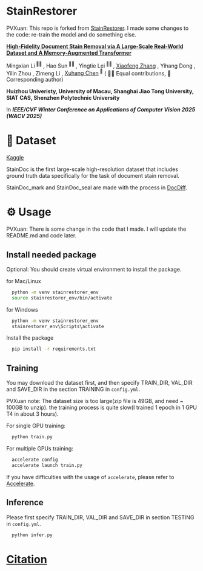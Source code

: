 # StainRestorer

PVXuan: This repo is forked from [StainRestorer](https://github.com/CXH-Research/StainRestorer). I made some changes to the code: re-train the model and do something else.

[**High-Fidelity Document Stain Removal via A Large-Scale Real-World Dataset and A Memory-Augmented Transformer**](https://arxiv.org/abs/2410.22922)

<div>
<span class="author-block">
  Mingxian Li<sup> 👨‍💻‍ </sup>
</span>,
  <span class="author-block">
    Hao Sun<sup> 👨‍💻‍ </sup>
  </span>,
  <span class="author-block">
    Yingtie Lei<sup> 👨‍💻‍ </sup>
  </span>,
  <span class="author-block">
    <a href='https://zhangbaijin.github.io/'>Xiaofeng Zhang</a>
  </span>,
  <span class="author-block">
    Yihang Dong
  </span>,
  <span class="author-block">
    Yilin Zhou
  </span>,
  <span class="author-block">
    Zimeng Li
  </span>,
  <span class="author-block">
  <a href='https://cxh.netlify.app/'>Xuhang Chen</a><sup> 📮</sup>
</span>
  ( 👨‍💻‍ Equal contributions, 📮 Corresponding author)
</div>

<b>Huizhou Univeristy, University of Macau, Shanghai Jiao Tong University, SIAT CAS, Shenzhen Polytechnic University</b>

In <b>_IEEE/CVF Winter Conference on Applications of Computer Vision 2025 (WACV 2025)_</b>

# 🔮 Dataset

[Kaggle](https://www.kaggle.com/datasets/xuhangc/wacv2025-staindoc)

StainDoc is the first large-scale high-resolution dataset that includes ground truth data specifically for the task of document stain removal.

StainDoc_mark and StainDoc_seal are made with the process in [DocDiff](https://github.com/Royalvice/DocDiff).

# ⚙️ Usage
PVXuan: There is some change in the code that I made. I will update the README.md and code later.

## Install needed package 

Optional: You should create virtual environment to install the package.

for Mac/Linux
```bash
  python -m venv stainrestorer_env
  source stainrestorer_env/bin/activate

```
for Windows
```bash
  python -m venv stainrestorer_env
  stainrestorer_env\Scripts\activate
```

Install the package
```bash
  pip install -r requirements.txt
```

## Training
You may download the dataset first, and then specify TRAIN_DIR, VAL_DIR and SAVE_DIR in the section TRAINING in `config.yml`.

PVXuan note: The dataset size is too large(zip file is 49GB, and need ~ 100GB to unzip). 
the training process is quite slow(I trained 1 epoch in 1 GPU T4 in about 3 hours).

For single GPU training:
```bash
  python train.py
```
For multiple GPUs training:
```bash
  accelerate config
  accelerate launch train.py
```
If you have difficulties with the usage of `accelerate`, please refer to <a href="https://github.com/huggingface/accelerate">Accelerate</a>.

## Inference

Please first specify TRAIN_DIR, VAL_DIR and SAVE_DIR in section TESTING in `config.yml`.

```bash
  python infer.py
```

# [Citation](https://github.com/CXH-Research/StainRestorer)


